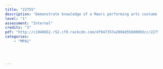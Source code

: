 ```yaml
---
title: "22755"
description: "Demonstrate knowledge of a Maori performing arts costume ensemble"
level: "1"
assessment: "Internal"
credits: "3"
pdf: "http://c1940652.r52.cf0.rackcdn.com/4f947357a2894d55680003cc/22755.pdf"
categories:
    - "MPA1"
    
    
    
    
---
```

